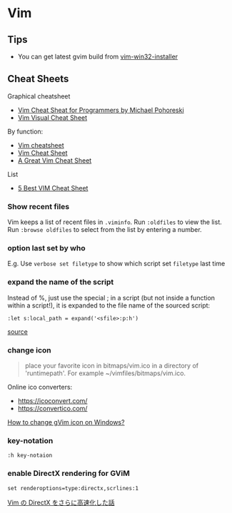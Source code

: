 # Vim

## Tips

* You can get latest gvim build from [vim-win32-installer](https://github.com/vim/vim-win32-installer/)

## Cheat Sheets

Graphical cheatsheet

* [Vim Cheat Sheat for Programmers by Michael Pohoreski](http://michael.peopleofhonoronly.com/vim/)
* [Vim Visual Cheat Sheet](https://hamwaves.com/vim.tutorial/en/index.html)

By function:

* [Vim cheatsheet](https://devhints.io/vim)
* [Vim Cheat Sheet](https://vim.rtorr.com/)
* [A Great Vim Cheat Sheet](http://vimsheet.com/)

List

* [5 Best VIM Cheat Sheet](https://rumorscity.com/2014/08/16/5-best-vim-cheat-sheet/)


### Show recent files

Vim keeps a list of recent files in `.viminfo`. Run `:oldfiles` to view the list. Run `:browse oldfiles` to select from the list by entering a number.

### option last set by who

E.g. Use `verbose set filetype` to show which script set `filetype` last time

### expand the name of the script

Instead of %, just use the special <sfile>; in a script (but not inside a function within a script!), it is expanded to the file name of the sourced script:

`:let s:local_path = expand('<sfile>:p:h')`

[source](https://stackoverflow.com/questions/13976270/get-path-of-current-file-being-sourced)

### change icon

> place your favorite icon in bitmaps/vim.ico in a directory of 'runtimepath'.  For example ~/vimfiles/bitmaps/vim.ico.

Online ico converters:

* https://icoconvert.com/
* https://convertico.com/

[How to change gVim icon on Windows?](https://vi.stackexchange.com/questions/16562/how-to-change-gvim-icon-on-windows)


### key-notation

`:h key-notaion`

### enable DirectX rendering for GViM

```
set renderoptions=type:directx,scrlines:1
```

[Vim の DirectX をさらに高速化した話](https://qiita.com/k-takata/items/9e16212acbc88564fd9f)